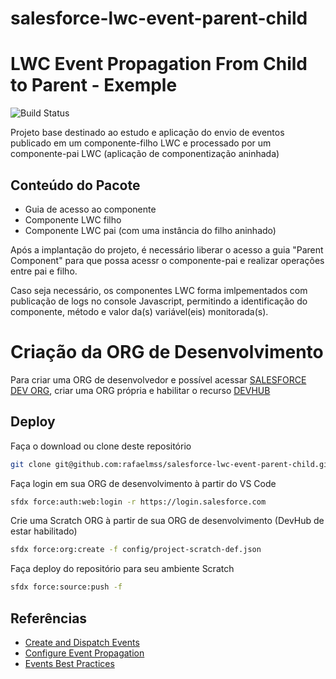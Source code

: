 # salesforce-lwc-event-parent-child

# LWC Event Propagation From Child to Parent - Exemple

![Build Status](https://travis-ci.org/joemccann/dillinger.svg?branch=master)

Projeto base destinado ao estudo e aplicação do envio de eventos publicado em um componente-filho LWC e processado por um componente-pai LWC (aplicação de componentização aninhada)

## Conteúdo do Pacote

- Guia de acesso ao componente
- Componente LWC filho
- Componente LWC pai (com uma instância do filho aninhado)

Após a implantação do projeto, é necessário liberar o acesso a guia "Parent Component" para que possa acessr o componente-pai e realizar operações entre pai e filho.

Caso seja necessário, os componentes LWC forma imlpementados com publicação de logs no console Javascript, permitindo a identificação do componente, método e valor da(s) variável(eis) monitorada(s).

# Criação da ORG de Desenvolvimento

Para criar uma ORG de desenvolvedor e possível acessar [SALESFORCE DEV ORG](https://developer.salesforce.com/signup), criar uma ORG própria e habilitar o recurso [DEVHUB](https://help.salesforce.com/s/articleView?id=sf.sfdx_setup_enable_devhub.htm&type=5)

## Deploy

Faça o download ou clone deste repositório
```sh
git clone git@github.com:rafaelmss/salesforce-lwc-event-parent-child.git
```

Faça login em sua ORG de desenvolvimento à partir do VS Code
```sh
sfdx force:auth:web:login -r https://login.salesforce.com
```

Crie uma Scratch ORG à partir de sua ORG de desenvolvimento (DevHub de estar habilitado)
```sh
sfdx force:org:create -f config/project-scratch-def.json
```

Faça deploy do repositório para seu ambiente Scratch
```sh
sfdx force:source:push -f
```

## Referências

- [Create and Dispatch Events](https://developer.salesforce.com/docs/component-library/documentation/en/lwc/lwc.events_create_dispatch) 
- [Configure Event Propagation](https://developer.salesforce.com/docs/component-library/documentation/en/lwc/lwc.events_propagation)
- [Events Best Practices](https://developer.salesforce.com/docs/component-library/documentation/en/lwc/lwc.events_best_practices)
